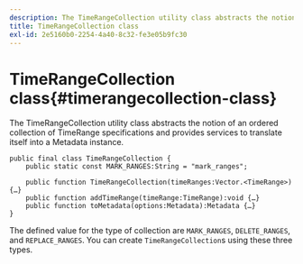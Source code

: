 ```yaml
---
description: The TimeRangeCollection utility class abstracts the notion of an ordered collection of TimeRange specifications and provides services to translate itself into a Metadata instance.
title: TimeRangeCollection class
exl-id: 2e5160b0-2254-4a40-8c32-fe3e05b9fc30
---
```

# TimeRangeCollection class{#timerangecollection-class}

The TimeRangeCollection utility class abstracts the notion of an ordered collection of TimeRange specifications and provides services to translate itself into a Metadata instance.

<!--<a id="section_D87AA7BC628D458DAB12D5247AD34B41"></a>-->

```
public final class TimeRangeCollection { 
    public static const MARK_RANGES:String = "mark_ranges"; 
  
    public function TimeRangeCollection(timeRanges:Vector.<TimeRange>) {…} 
    public function addTimeRange(timeRange:TimeRange):void {…} 
    public function toMetadata(options:Metadata):Metadata {…} 
}
```

The defined value for the type of collection are `MARK_RANGES`, `DELETE_RANGES`, and `REPLACE_RANGES`. You can create `TimeRangeCollection`s using these three types.
